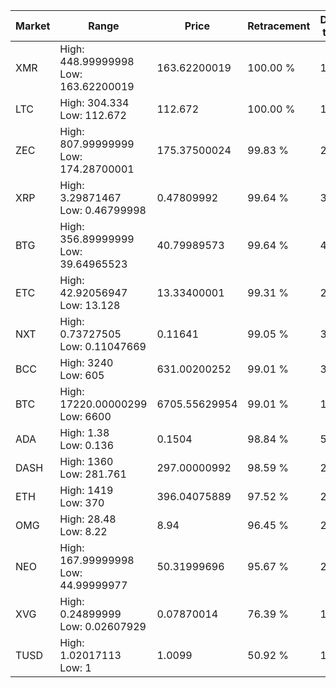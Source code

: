 | Market | Range | Price| Retracement | Doubles to 50% |
| --- | --- | --- | --- | --- |
| XMR | High: 448.99999998<br />Low: 163.62200019 | 163.62200019 | 100.00 % | 1.87 |
| LTC | High: 304.334<br />Low: 112.672 | 112.672 | 100.00 % | 1.85 |
| ZEC | High: 807.99999999<br />Low: 174.28700001 | 175.37500024 | 99.83 % | 2.80 |
| XRP | High: 3.29871467<br />Low: 0.46799998 | 0.47809992 | 99.64 % | 3.94 |
| BTG | High: 356.89999999<br />Low: 39.64965523 | 40.79989573 | 99.64 % | 4.86 |
| ETC | High: 42.92056947<br />Low: 13.128 | 13.33400001 | 99.31 % | 2.10 |
| NXT | High: 0.73727505<br />Low: 0.11047669 | 0.11641 | 99.05 % | 3.64 |
| BCC | High: 3240<br />Low: 605 | 631.00200252 | 99.01 % | 3.05 |
| BTC | High: 17220.00000299<br />Low: 6600 | 6705.55629954 | 99.01 % | 1.78 |
| ADA | High: 1.38<br />Low: 0.136 | 0.1504 | 98.84 % | 5.04 |
| DASH | High: 1360<br />Low: 281.761 | 297.00000992 | 98.59 % | 2.76 |
| ETH | High: 1419<br />Low: 370 | 396.04075889 | 97.52 % | 2.26 |
| OMG | High: 28.48<br />Low: 8.22 | 8.94 | 96.45 % | 2.05 |
| NEO | High: 167.99999998<br />Low: 44.99999977 | 50.31999696 | 95.67 % | 2.12 |
| XVG | High: 0.24899999<br />Low: 0.02607929 | 0.07870014 | 76.39 % | 1.75 |
| TUSD | High: 1.02017113<br />Low: 1 | 1.0099 | 50.92 % | 1.00 |
